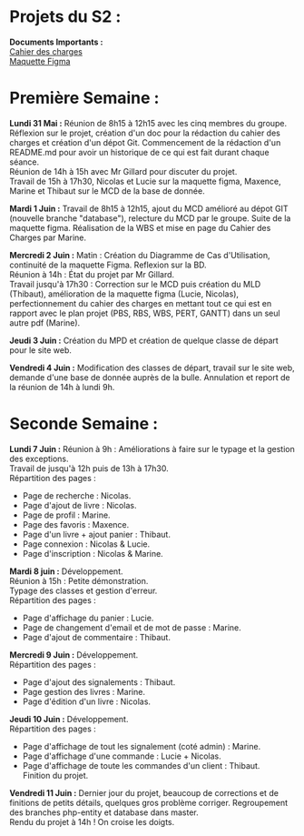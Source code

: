 # Projets du S2 : 
**Documents Importants :**  
[Cahier des charges](https://docs.google.com/document/d/1mMDruBJj4eRi81Vk2Cn5_lgzwhYYycQwmuRKFBrgvjY/edit#)  
[Maquette Figma](https://www.figma.com/file/o3G6N9qFhRvI0yEHWXxuKN/Untitled?node-id=0%3A1)  

# Première Semaine : 
**Lundi 31 Mai :** 
Réunion de 8h15 à 12h15 avec les cinq membres du groupe. Réflexion sur le projet, création d'un doc pour la rédaction du cahier des charges et création d'un dépot Git. Commencement de la rédaction d'un README.md pour avoir un historique de ce qui est fait durant chaque séance.  
Réunion de 14h à 15h avec Mr Gillard pour discuter du projet.  
Travail de 15h à 17h30, Nicolas et Lucie sur la maquette figma, Maxence, Marine et Thibaut sur le MCD de la base de donnée.  

**Mardi 1 Juin :** 
Travail de 8h15 à 12h15, ajout du MCD amélioré au dépot GIT (nouvelle branche "database"), relecture du MCD par le groupe. Suite de la maquette figma. Réalisation de la WBS et mise en page du Cahier des Charges par Marine.  

**Mercredi 2 Juin :** 
Matin : Création du Diagramme de Cas d'Utilisation, continuité de la maquette Figma. Reflexion sur la BD.  
Réunion à 14h : État du projet par Mr Gillard.  
Travail jusqu'à 17h30 : Correction sur le MCD puis création du MLD (Thibaut), amélioration de la maquette figma (Lucie, Nicolas), perfectionnement du cahier des charges en mettant tout ce qui est en rapport avec le plan projet (PBS, RBS, WBS, PERT, GANTT) dans un seul autre pdf (Marine).  

**Jeudi 3 Juin :** 
Création du MPD et création de quelque classe de départ pour le site web.  

**Vendredi 4 Juin :**
Modification des classes de départ, travail sur le site web, demande d'une base de donnée auprès de la bulle. Annulation et report de la réunion de 14h à lundi 9h.

# Seconde Semaine : 
**Lundi 7 Juin :** 
Réunion à 9h : Améliorations à faire sur le typage et la gestion des exceptions.  
Travail de jusqu'à 12h puis de 13h à 17h30.  
Répartition des pages :  
* Page de recherche : Nicolas.  
* Page d'ajout de livre : Nicolas.  
* Page de profil : Marine.  
* Page des favoris : Maxence.  
* Page d'un livre + ajout panier : Thibaut.  
* Page connexion : Nicolas & Lucie.  
* Page d'inscription : Nicolas & Marine.

**Mardi 8 juin :**
Développement.  
Réunion à 15h : Petite démonstration.  
Typage des classes et gestion d'erreur.  
Répartition des pages :  
* Page d'affichage du panier : Lucie.  
* Page de changement d'email et de mot de passe : Marine.  
* Page d'ajout de commentaire : Thibaut.  

**Mercredi 9 Juin :** 
Développement.  
Répartition des pages : 
* Page d'ajout des signalements : Thibaut.
* Page gestion des livres : Marine.
* Page d'édition d'un livre : Nicolas.


**Jeudi 10 Juin :** 
Développement.  
Répartition des pages : 
* Page d'affichage de tout les signalement (coté admin) : Marine.
* Page d'affichage d'une commande : Lucie + Nicolas.
* Page d'affichage de toute les commandes d'un client : Thibaut.  
Finition du projet.

**Vendredi 11 Juin :**
Dernier jour du projet, beaucoup de corrections et de finitions de petits détails, quelques gros problème corriger. Regroupement des branches php-entity et database dans master.  
Rendu du projet à 14h ! On croise les doigts.